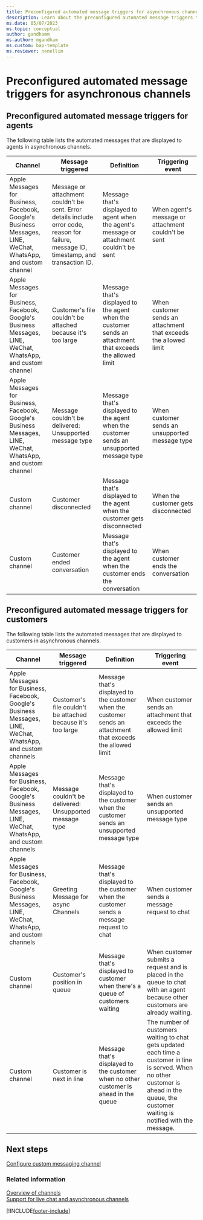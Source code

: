```yaml
---
title: Preconfigured automated message triggers for asynchronous channels
description: Learn about the preconfigured automated message triggers that are displayed to agents and customers in asynchronous channels in Omnichannel for Customer Service.
ms.date: 05/07/2023
ms.topic: conceptual
author: gandhamm
ms.author: mgandham
ms.custom: bap-template
ms.reviewer: nenellim
---
```

# Preconfigured automated message triggers for asynchronous channels

## Preconfigured automated message triggers for agents

The following table lists the automated messages that are displayed to agents in asynchronous channels.

|**Channel** | **Message triggered** | **Definition** | **Triggering event** |  
|-----------------|----------------|------------|-----------------|
|Apple Messages for Business, Facebook, Google's Business Messages, LINE, WeChat, WhatsApp, and custom channel | Message or attachment couldn't be sent. Error details include error code, reason for failure, message ID, timestamp, and transaction ID.| Message that's displayed to agent when the agent's message or attachment couldn't be sent | When agent's message or attachment couldn't be sent |
|Apple Messages for Business, Facebook, Google's Business Messages, LINE, WeChat, WhatsApp, and custom channel | Customer's file couldn't be attached because it's too large| Message that's displayed to the agent when the customer sends an attachment that exceeds the allowed limit   | When customer sends an attachment that exceeds the allowed limit  |
|Apple Messages for Business, Facebook, Google's Business Messages, LINE, WeChat, WhatsApp, and custom channel  | Message couldn't be delivered: Unsupported message type| Message that's displayed to the agent when  the customer sends an unsupported message type| When customer sends an unsupported message type |
|Custom channel | Customer disconnected| Message that's displayed to the agent when the customer gets disconnected|  When the customer gets disconnected |
|Custom channel|  Customer ended conversation| Message that's displayed to the agent when the customer ends the conversation| When customer ends the conversation|

## Preconfigured automated message triggers for customers

The following table lists the automated messages that are displayed to customers in asynchronous channels.

|**Channel** | **Message triggered** | **Definition** | **Triggering event** |  
|-----------------|----------------|------------|-----------------|
|Apple Messages for Business, Facebook, Google's Business Messages, LINE, WeChat, WhatsApp, and custom channels| Customer's file couldn't be attached because it's too large |Message that's displayed to the customer when the customer sends an attachment that exceeds the allowed limit   | When customer sends an attachment that exceeds the allowed limit  |
|Apple Messages for Business, Facebook, Google's Business Messages, LINE, WeChat, WhatsApp, and custom channels |Message couldn't be delivered: Unsupported message type | Message that's displayed to the customer when the customer sends an unsupported message type |  When customer sends an unsupported message type |
|Apple Messages for Business, Facebook, Google's Business Messages, LINE, WeChat, WhatsApp, and custom channels |Greeting Message for async Channels | Message that's displayed to the customer when the customer sends a message request to chat  | When customer sends a message request to chat |
|Custom channel| Customer's position in queue | Message that's displayed to customer when there's a queue of customers waiting| When customer submits a request and is placed in the queue to chat with an agent because other customers are already waiting. |
|Custom channel| Customer is next in line|  Message that's displayed to the customer when no other customer is ahead in the queue |  The number of customers waiting to chat gets updated each time a customer in line is served. When no other customer is ahead in the queue, the customer waiting is notified with the message. |

## Next steps

[Configure custom messaging channel](configure-custom-channel.md)  

### Related information

[Overview of channels](../use/channels.md)  
[Support for live chat and asynchronous channels](../use/channels.md)  

[!INCLUDE[footer-include](../../includes/footer-banner.md)]
